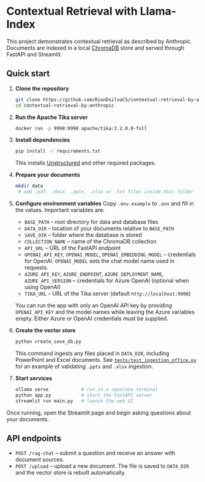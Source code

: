 # Contextual Retrieval with Llama-Index

This project demonstrates contextual retrieval as described by Anthropic. Documents are indexed in a local [ChromaDB](https://www.trychroma.com/) store and served through FastAPI and Streamlit.

## Quick start

1. **Clone the repository**
   ```bash
   git clone https://github.com/RionDsilvaCS/contextual-retrieval-by-anthropic.git
   cd contextual-retrieval-by-anthropic
   ```

2. **Run the Apache Tika server**
   ```bash
   docker run -p 9998:9998 apache/tika:3.2.0.0-full
   ```

3. **Install dependencies**
   ```bash
   pip install -r requirements.txt
   ```
   This installs [Unstructured](https://github.com/Unstructured-IO/unstructured) and other required packages.

4. **Prepare your documents**
   ```bash
   mkdir data
    # add .pdf, .docx, .pptx, .xlsx or .txt files inside this folder
   ```

5. **Configure environment variables**
   Copy `.env.example` to `.env` and fill in the values.
   Important variables are:
   - `BASE_PATH` – root directory for data and database files
   - `DATA_DIR` – location of your documents relative to `BASE_PATH`
   - `SAVE_DIR` – folder where the database is stored
   - `COLLECTION_NAME` – name of the ChromaDB collection
   - `API_URL` – URL of the FastAPI endpoint
   - `OPENAI_API_KEY`, `OPENAI_MODEL`, `OPENAI_EMBEDDING_MODEL` – credentials for OpenAI. `OPENAI_MODEL` sets the chat model name used in requests.
   - `AZURE_API_KEY`, `AZURE_ENDPOINT`, `AZURE_DEPLOYMENT_NAME`, `AZURE_API_VERSION` – credentials for Azure OpenAI (optional when using OpenAI)
   - `TIKA_URL` – URL of the Tika server (default `http://localhost:9998`)

   You can run the app with only an OpenAI API key by providing `OPENAI_API_KEY` and the model names while leaving the Azure variables empty. Either Azure or OpenAI credentials must be supplied.

6. **Create the vector store**
   ```bash
   python create_save_db.py
   ```
   This command ingests any files placed in `DATA_DIR`, including PowerPoint and Excel documents. See [`tests/test_ingestion_office.py`](tests/test_ingestion_office.py) for an example of validating `.pptx` and `.xlsx` ingestion.

7. **Start services**
   ```bash
   ollama serve            # run in a separate terminal
   python app.py           # start the FastAPI server
   streamlit run main.py   # launch the web UI
   ```

Once running, open the Streamlit page and begin asking questions about your documents.

## API endpoints

- `POST /rag-chat` – submit a question and receive an answer with document sources.
- `POST /upload` – upload a new document. The file is saved to `DATA_DIR` and the vector store is rebuilt automatically.
